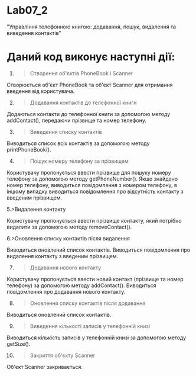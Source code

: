 # Lab07_2

"Управління телефонною книгою: додавання, пошук, видалення та виведення контактів"

#
# Даний код виконує наступні дії:

1. >Створення об'єктів PhoneBook і Scanner

Створюється об'єкт PhoneBook та об'єкт Scanner для отримання введення від користувача.

2. >Додавання контактів до телефонної книги

Додаються контакти до телефонної книги за допомогою методу addContact(), передаючи прізвище та номер телефону.

3. >Виведення списку контактів

Виводиться список всіх контактів за допомогою методу printPhoneBook().

4. >Пошук номеру телефону за прізвищем

Користувачу пропонується ввести прізвище для пошуку номеру телефону за допомогою методу getPhoneNumber().
Якщо знайдено номер телефону, виводиться повідомлення з номером телефону, в іншому випадку виводиться повідомлення про відсутність контакту з введеним прізвищем.

5.>Видалення контакту

Користувачу пропонується ввести прізвище контакту, який потрібно видалити за допомогою методу removeContact().

6.>Оновлення списку контактів після видалення

Виводиться оновлений список контактів.
Виводиться повідомлення про видалення контакту з введеним прізвищем.

7. >Додавання нового контакту

Користувачу пропонується ввести новий контакт (прізвище та номер телефону) за допомогою методу addContact(). Виводиться повідомлення про додавання нового контакту.

8. >Оновлення списку контактів після додавання

Виводиться оновлений список контактів.

9. >Виведення кількості записів у телефонній книзі

Виводиться кількість записів у телефонній книзі за допомогою методу getSize().

10. >Закриття об'єкту Scanner

Об'єкт Scanner закривається.

#
